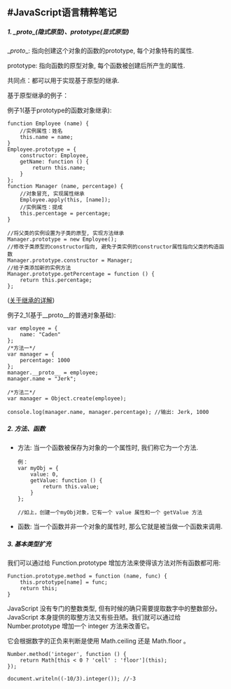 #JavaScript语言精粹笔记
---
##### 1. \__proto__(隐式原型)、prototype(显式原型)
  
\__proto__: 指向创建这个对象的函数的prototype, 每个对象特有的属性.

prototype: 指向函数的原型对象, 每个函数被创建后所产生的属性.

共同点：都可以用于实现基于原型的继承.

基于原型继承的例子：

例子1(基于prototype的函数对象继承):
	
	function Employee (name) {
		//实例属性：姓名
		this.name = name;
	}
	Employee.prototype = {
		constructor: Employee,
		getName: function () {
			return this.name;
		}
	};
	function Manager (name, percentage) {
		//对象冒充, 实现属性继承
		Employee.apply(this, [name]);
		//实例属性：提成
		this.percentage = percentage;
	}
	
	//将父类的实例设置为子类的原型, 实现方法继承
	Manager.prototype = new Employee();
	//修改子类原型的constructor指向, 避免子类实例的constructor属性指向父类的构造函数
	Manager.prototype.constructor = Manager;
	//给子类添加新的实例方法
	Manager.prototype.getPercentage = function () {
		return this.percentage;
	};			
([关于继承的详解](http://web.jobbole.com/85460/))
	
例子2_1(基于__proto__的普通对象基础):

	var employee = {
		name: "Caden"
	};
	/*方法一*/
	var manager = {
		percentage: 1000
	};
	manager.__proto__ = employee;
	manager.name = "Jerk";
	
	/*方法二*/
	var manager = Object.create(employee);
	
	console.log(manager.name, manager.percentage); //输出: Jerk, 1000

##### 2. 方法、函数

- 方法: 当一个函数被保存为对象的一个属性时, 我们称它为一个方法.

	  例：
	  var myObj = {
	      value: 0,
	      getValue: function () {
	          return this.value;
	      }
	  };
	  
	  //如上，创建一个myObj对象，它有一个 value 属性和一个 getValue 方法
			
- 函数: 当一个函数并非一个对象的属性时, 那么它就是被当做一个函数来调用.
			
##### 3. 基本类型扩充

我们可以通过给 Function.prototype 增加方法来使得该方法对所有函数都可用:

	Function.prototype.method = function (name, func) {
		this.prototype[name] = func;
		return this;
	}

JavaScript 没有专门的整数类型, 但有时候的确只需要提取数字中的整数部分。JavaScript 本身提供的取整方法又有些丑陋。我们就可以通过给 Number.prototype 增加一个 integer 方法来改善它。

它会根据数字的正负来判断是使用 Math.ceiling 还是 Math.floor 。
	
	Number.method('integer', function () {
		return Math[this < 0 ? 'cell' : 'floor'](this);
	});
	
	document.writeln((-10/3).integer()); //-3
		
			